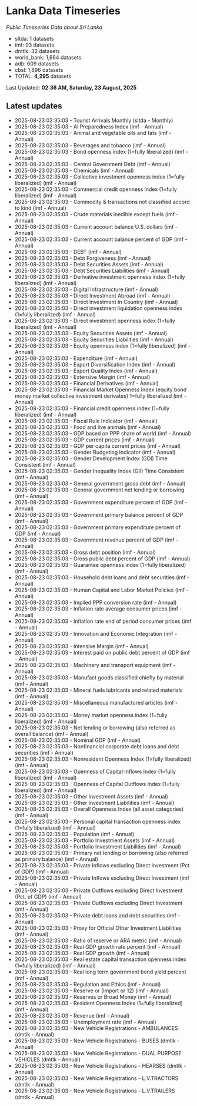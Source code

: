 # Lanka Data Timeseries
*Public Timeseries Data about Sri Lanka*

* sltda: 1 datasets
* imf: 93 datasets
* dmtlk: 32 datasets
* world_bank: 1,664 datasets
* adb: 609 datasets
* cbsl: 1,896 datasets
* TOTAL: **4,295** datasets

Last Updated: **02:36 AM, Saturday, 23 August, 2025**

## Latest updates

* 2025-08-23 02:35:03 - Tourist Arrivals Monthly (sltda - Monthly)
* 2025-08-23 02:35:03 - AI Preparedness Index (imf - Annual)
* 2025-08-23 02:35:03 - Animal and vegetable oils and fats (imf - Annual)
* 2025-08-23 02:35:03 - Beverages and tobacco (imf - Annual)
* 2025-08-23 02:35:03 - Bond openness index (1=fully liberalized) (imf - Annual)
* 2025-08-23 02:35:03 - Central Government Debt (imf - Annual)
* 2025-08-23 02:35:03 - Chemicals (imf - Annual)
* 2025-08-23 02:35:03 - Collective investment openness index (1=fully liberalized) (imf - Annual)
* 2025-08-23 02:35:03 - Commercial credit openness index (1=fully liberalized) (imf - Annual)
* 2025-08-23 02:35:03 - Commodity & transactions not classified accord to kind (imf - Annual)
* 2025-08-23 02:35:03 - Crude materials inedible except fuels (imf - Annual)
* 2025-08-23 02:35:03 - Current account balance U.S. dollars (imf - Annual)
* 2025-08-23 02:35:03 - Current account balance percent of GDP (imf - Annual)
* 2025-08-23 02:35:03 - DEBT (imf - Annual)
* 2025-08-23 02:35:03 - Debt Forgiveness (imf - Annual)
* 2025-08-23 02:35:03 - Debt Securities Assets (imf - Annual)
* 2025-08-23 02:35:03 - Debt Securities Liabilities (imf - Annual)
* 2025-08-23 02:35:03 - Derivative investment openness index (1=fully liberalized) (imf - Annual)
* 2025-08-23 02:35:03 - Digital Infrastructure (imf - Annual)
* 2025-08-23 02:35:03 - Direct Investment Abroad (imf - Annual)
* 2025-08-23 02:35:03 - Direct Investment In Country (imf - Annual)
* 2025-08-23 02:35:03 - Direct investment liquidation openness index (1=fully liberalized) (imf - Annual)
* 2025-08-23 02:35:03 - Direct investment openness index (1=fully liberalized) (imf - Annual)
* 2025-08-23 02:35:03 - Equity Securities Assets (imf - Annual)
* 2025-08-23 02:35:03 - Equity Securities Liabilities (imf - Annual)
* 2025-08-23 02:35:03 - Equity openness index (1=fully liberalized) (imf - Annual)
* 2025-08-23 02:35:03 - Expenditure (imf - Annual)
* 2025-08-23 02:35:03 - Export Diversification Index (imf - Annual)
* 2025-08-23 02:35:03 - Export Quality Index (imf - Annual)
* 2025-08-23 02:35:03 - Extensive Margin (imf - Annual)
* 2025-08-23 02:35:03 - Financial Derivatives (imf - Annual)
* 2025-08-23 02:35:03 - Financial Market Openness Index (equity bond money market collective investment derivates) 1=fully liberalized (imf - Annual)
* 2025-08-23 02:35:03 - Financial credit openness index (1=fully liberalized) (imf - Annual)
* 2025-08-23 02:35:03 - Fiscal Rule Indicator (imf - Annual)
* 2025-08-23 02:35:03 - Food and live animals (imf - Annual)
* 2025-08-23 02:35:03 - GDP based on PPP share of world (imf - Annual)
* 2025-08-23 02:35:03 - GDP current prices (imf - Annual)
* 2025-08-23 02:35:03 - GDP per capita current prices (imf - Annual)
* 2025-08-23 02:35:03 - Gender Budgeting Indicator (imf - Annual)
* 2025-08-23 02:35:03 - Gender Development Index (GDI) Time Consistent (imf - Annual)
* 2025-08-23 02:35:03 - Gender Inequality Index (GII) Time Consistent (imf - Annual)
* 2025-08-23 02:35:03 - General government gross debt (imf - Annual)
* 2025-08-23 02:35:03 - General government net lending or borrowing (imf - Annual)
* 2025-08-23 02:35:03 - Government expenditure percent of GDP (imf - Annual)
* 2025-08-23 02:35:03 - Government primary balance percent of GDP (imf - Annual)
* 2025-08-23 02:35:03 - Government primary expenditure percent of GDP (imf - Annual)
* 2025-08-23 02:35:03 - Government revenue percent of GDP (imf - Annual)
* 2025-08-23 02:35:03 - Gross debt position (imf - Annual)
* 2025-08-23 02:35:03 - Gross public debt percent of GDP (imf - Annual)
* 2025-08-23 02:35:03 - Guarantee openness index (1=fully liberalized) (imf - Annual)
* 2025-08-23 02:35:03 - Household debt loans and debt securities (imf - Annual)
* 2025-08-23 02:35:03 - Human Capital and Labor Market Policies (imf - Annual)
* 2025-08-23 02:35:03 - Implied PPP conversion rate (imf - Annual)
* 2025-08-23 02:35:03 - Inflation rate average consumer prices (imf - Annual)
* 2025-08-23 02:35:03 - Inflation rate end of period consumer prices (imf - Annual)
* 2025-08-23 02:35:03 - Innovation and Economic Integration (imf - Annual)
* 2025-08-23 02:35:03 - Intensive Margin (imf - Annual)
* 2025-08-23 02:35:03 - Interest paid on public debt percent of GDP (imf - Annual)
* 2025-08-23 02:35:03 - Machinery and transport equipment (imf - Annual)
* 2025-08-23 02:35:03 - Manufact goods classified chiefly by material (imf - Annual)
* 2025-08-23 02:35:03 - Mineral fuels lubricants and related materials (imf - Annual)
* 2025-08-23 02:35:03 - Miscellaneous manufactured articles (imf - Annual)
* 2025-08-23 02:35:03 - Money market openness index (1=fully liberalized) (imf - Annual)
* 2025-08-23 02:35:03 - Net lending or borrowing (also referred as overall balance) (imf - Annual)
* 2025-08-23 02:35:03 - Nominal GDP (imf - Annual)
* 2025-08-23 02:35:03 - Nonfinancial corporate debt loans and debt securities (imf - Annual)
* 2025-08-23 02:35:03 - Nonresident Openness Index (1=fully liberalized) (imf - Annual)
* 2025-08-23 02:35:03 - Openness of Capital Inflows Index (1=fully liberalized) (imf - Annual)
* 2025-08-23 02:35:03 - Openness of Capital Outflows Index (1=fully liberalized) (imf - Annual)
* 2025-08-23 02:35:03 - Other Investment Assets (imf - Annual)
* 2025-08-23 02:35:03 - Other Investment Liabilities (imf - Annual)
* 2025-08-23 02:35:03 - Overall Openness Index (all asset categories) (imf - Annual)
* 2025-08-23 02:35:03 - Personal capital transaction openness index (1=fully liberalized) (imf - Annual)
* 2025-08-23 02:35:03 - Population (imf - Annual)
* 2025-08-23 02:35:03 - Portfolio Investment Assets (imf - Annual)
* 2025-08-23 02:35:03 - Portfolio Investment Liabilities (imf - Annual)
* 2025-08-23 02:35:03 - Primary net lending or borrowing (also referred as primary balance) (imf - Annual)
* 2025-08-23 02:35:03 - Private Inflows excluding Direct Investment (Pct. of GDP) (imf - Annual)
* 2025-08-23 02:35:03 - Private Inflows excluding Direct Investment (imf - Annual)
* 2025-08-23 02:35:03 - Private Outflows excluding Direct Investment (Pct. of GDP) (imf - Annual)
* 2025-08-23 02:35:03 - Private Outflows excluding Direct Investment (imf - Annual)
* 2025-08-23 02:35:03 - Private debt loans and debt securities (imf - Annual)
* 2025-08-23 02:35:03 - Proxy for Official Other Investment Liabilities (imf - Annual)
* 2025-08-23 02:35:03 - Ratio of reserve or ARA metric (imf - Annual)
* 2025-08-23 02:35:03 - Real GDP growth rate percent (imf - Annual)
* 2025-08-23 02:35:03 - Real GDP growth (imf - Annual)
* 2025-08-23 02:35:03 - Real estate capital transaction openness index (1=fully liberalized) (imf - Annual)
* 2025-08-23 02:35:03 - Real long term government bond yield percent (imf - Annual)
* 2025-08-23 02:35:03 - Regulation and Ethics (imf - Annual)
* 2025-08-23 02:35:03 - Reserve or (Import or 12) (imf - Annual)
* 2025-08-23 02:35:03 - Reserves or Broad Money (imf - Annual)
* 2025-08-23 02:35:03 - Resident Openness Index (1=fully liberalized) (imf - Annual)
* 2025-08-23 02:35:03 - Revenue (imf - Annual)
* 2025-08-23 02:35:03 - Unemployment rate (imf - Annual)
* 2025-08-23 02:35:03 - New Vehicle Registrations - AMBULANCES (dmtlk - Annual)
* 2025-08-23 02:35:03 - New Vehicle Registrations - BUSES (dmtlk - Annual)
* 2025-08-23 02:35:03 - New Vehicle Registrations - DUAL PURPOSE VEHICLES (dmtlk - Annual)
* 2025-08-23 02:35:03 - New Vehicle Registrations - HEARSES (dmtlk - Annual)
* 2025-08-23 02:35:03 - New Vehicle Registrations - L.V.TRACTORS (dmtlk - Annual)
* 2025-08-23 02:35:03 - New Vehicle Registrations - L.V.TRAILERS (dmtlk - Annual)